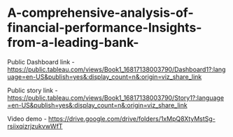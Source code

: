 # A-comprehensive-analysis-of-financial-performance-Insights-from-a-leading-bank-

Public Dashboard link - https://public.tableau.com/views/Book1_16817138003790/Dashboard1?:language=en-US&publish=yes&:display_count=n&:origin=viz_share_link

Public story link - https://public.tableau.com/views/Book1_16817138003790/Story1?:language=en-US&publish=yes&:display_count=n&:origin=viz_share_link

Video demo - https://drive.google.com/drive/folders/1xMpQ8XtyMstSg-rsiixqizrjzukvwWfT
